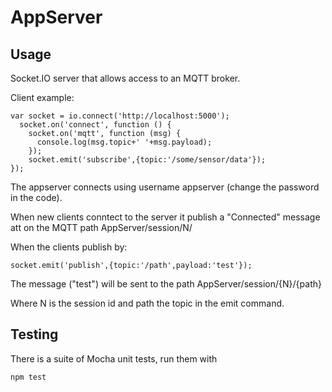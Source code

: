 AppServer
===========

## Usage

Socket.IO server that allows access to an MQTT broker.

Client example:

    var socket = io.connect('http://localhost:5000');
      socket.on('connect', function () {
        socket.on('mqtt', function (msg) {
          console.log(msg.topic+' '+msg.payload);
        });
        socket.emit('subscribe',{topic:'/some/sensor/data'});
    });



The appserver connects using username appserver (change the password in the code).

When new clients conntect to the server it publish a "Connected" message att on the MQTT path AppServer/session/N/

When the clients publish by:

    socket.emit('publish',{topic:'/path',payload:'test'});

The message ("test") will be sent to the path AppServer/session/{N}/{path}

Where N is the session id and path the topic in the emit command.

## Testing

There is a suite of Mocha unit tests, run them with

```
npm test
```

